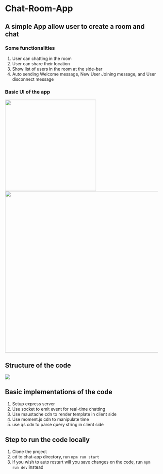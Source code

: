 # Chat-Room-App

## A simple App allow user to create a room and chat
### Some functionalities
1. User can chatting in the room
2. User can share their location 
3. Show list of users in the room at the side-bar
4. Auto sending Welcome message, New User Joining message, and User disconnect message 

### Basic UI of the app
<p float="left">
  <img src="https://user-images.githubusercontent.com/35439849/102965927-cec62580-4529-11eb-894d-76e7a0be528b.png" width="300"> 
  <img src="https://user-images.githubusercontent.com/35439849/102966077-1ea4ec80-452a-11eb-98f5-c05af26138cf.png" width="530">
</p>

## Structure of the code
<img src="https://user-images.githubusercontent.com/35439849/102966658-4b0d3880-452b-11eb-92e6-bf2503c7c907.png">

## Basic implementations of the code
1. Setup express server
2. Use socket to emit event for real-time chatting
3. Use maustache cdn to render template in client side
4. Use moment.js cdn to manipulate time
5. use qs cdn to parse query string in client side


## Step to run the code locally
1. Clone the project
2. cd to chat-app directory, run `npm run start`
3. If you wish to auto restart will you save changes on the code, run `npm run dev` instead
